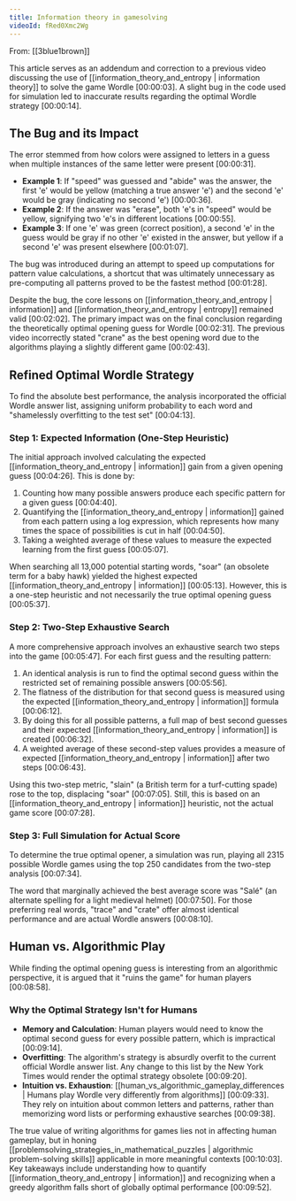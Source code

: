 ```yaml
---
title: Information theory in gamesolving
videoId: fRed0Xmc2Wg
---
```


From: [[3blue1brown]] <br/> 

This article serves as an addendum and correction to a previous video discussing the use of [[information_theory_and_entropy | information theory]] to solve the game Wordle <a class="yt-timestamp" data-t="00:00:03">[00:00:03]</a>. A slight bug in the code used for simulation led to inaccurate results regarding the optimal Wordle strategy <a class="yt-timestamp" data-t="00:00:14">[00:00:14]</a>.

## The Bug and its Impact

The error stemmed from how colors were assigned to letters in a guess when multiple instances of the same letter were present <a class="yt-timestamp" data-t="00:00:31">[00:00:31]</a>.

*   **Example 1**: If "speed" was guessed and "abide" was the answer, the first 'e' would be yellow (matching a true answer 'e') and the second 'e' would be gray (indicating no second 'e') <a class="yt-timestamp" data-t="00:00:36">[00:00:36]</a>.
*   **Example 2**: If the answer was "erase", both 'e's in "speed" would be yellow, signifying two 'e's in different locations <a class="yt-timestamp" data-t="00:00:55">[00:00:55]</a>.
*   **Example 3**: If one 'e' was green (correct position), a second 'e' in the guess would be gray if no other 'e' existed in the answer, but yellow if a second 'e' was present elsewhere <a class="yt-timestamp" data-t="00:01:07">[00:01:07]</a>.

The bug was introduced during an attempt to speed up computations for pattern value calculations, a shortcut that was ultimately unnecessary as pre-computing all patterns proved to be the fastest method <a class="yt-timestamp" data-t="00:01:28">[00:01:28]</a>.

Despite the bug, the core lessons on [[information_theory_and_entropy | information]] and [[information_theory_and_entropy | entropy]] remained valid <a class="yt-timestamp" data-t="00:02:02">[00:02:02]</a>. The primary impact was on the final conclusion regarding the theoretically optimal opening guess for Wordle <a class="yt-timestamp" data-t="00:02:31">[00:02:31]</a>. The previous video incorrectly stated "crane" as the best opening word due to the algorithms playing a slightly different game <a class="yt-timestamp" data-t="00:02:43">[00:02:43]</a>.

## Refined Optimal Wordle Strategy

To find the absolute best performance, the analysis incorporated the official Wordle answer list, assigning uniform probability to each word and "shamelessly overfitting to the test set" <a class="yt-timestamp" data-t="00:04:13">[00:04:13]</a>.

### Step 1: Expected Information (One-Step Heuristic)

The initial approach involved calculating the expected [[information_theory_and_entropy | information]] gain from a given opening guess <a class="yt-timestamp" data-t="00:04:26">[00:04:26]</a>. This is done by:
1.  Counting how many possible answers produce each specific pattern for a given guess <a class="yt-timestamp" data-t="00:04:40">[00:04:40]</a>.
2.  Quantifying the [[information_theory_and_entropy | information]] gained from each pattern using a log expression, which represents how many times the space of possibilities is cut in half <a class="yt-timestamp" data-t="00:04:50">[00:04:50]</a>.
3.  Taking a weighted average of these values to measure the expected learning from the first guess <a class="yt-timestamp" data-t="00:05:07">[00:05:07]</a>.

When searching all 13,000 potential starting words, "soar" (an obsolete term for a baby hawk) yielded the highest expected [[information_theory_and_entropy | information]] <a class="yt-timestamp" data-t="00:05:13">[00:05:13]</a>. However, this is a one-step heuristic and not necessarily the true optimal opening guess <a class="yt-timestamp" data-t="00:05:37">[00:05:37]</a>.

### Step 2: Two-Step Exhaustive Search

A more comprehensive approach involves an exhaustive search two steps into the game <a class="yt-timestamp" data-t="00:05:47">[00:05:47]</a>. For each first guess and the resulting pattern:
1.  An identical analysis is run to find the optimal second guess within the restricted set of remaining possible answers <a class="yt-timestamp" data-t="00:05:56">[00:05:56]</a>.
2.  The flatness of the distribution for that second guess is measured using the expected [[information_theory_and_entropy | information]] formula <a class="yt-timestamp" data-t="00:06:12">[00:06:12]</a>.
3.  By doing this for all possible patterns, a full map of best second guesses and their expected [[information_theory_and_entropy | information]] is created <a class="yt-timestamp" data-t="00:06:32">[00:06:32]</a>.
4.  A weighted average of these second-step values provides a measure of expected [[information_theory_and_entropy | information]] after two steps <a class="yt-timestamp" data-t="00:06:43">[00:06:43]</a>.

Using this two-step metric, "slain" (a British term for a turf-cutting spade) rose to the top, displacing "soar" <a class="yt-timestamp" data-t="00:07:05">[00:07:05]</a>. Still, this is based on an [[information_theory_and_entropy | information]] heuristic, not the actual game score <a class="yt-timestamp" data-t="00:07:28">[00:07:28]</a>.

### Step 3: Full Simulation for Actual Score

To determine the true optimal opener, a simulation was run, playing all 2315 possible Wordle games using the top 250 candidates from the two-step analysis <a class="yt-timestamp" data-t="00:07:34">[00:07:34]</a>.

The word that marginally achieved the best average score was "Salé" (an alternate spelling for a light medieval helmet) <a class="yt-timestamp" data-t="00:07:50">[00:07:50]</a>. For those preferring real words, "trace" and "crate" offer almost identical performance and are actual Wordle answers <a class="yt-timestamp" data-t="00:08:10">[00:08:10]</a>.

## Human vs. Algorithmic Play

While finding the optimal opening guess is interesting from an algorithmic perspective, it is argued that it "ruins the game" for human players <a class="yt-timestamp" data-t="00:08:58">[00:08:58]</a>.

### Why the Optimal Strategy Isn't for Humans
*   **Memory and Calculation**: Human players would need to know the optimal second guess for every possible pattern, which is impractical <a class="yt-timestamp" data-t="00:09:14">[00:09:14]</a>.
*   **Overfitting**: The algorithm's strategy is absurdly overfit to the current official Wordle answer list. Any change to this list by the New York Times would render the optimal strategy obsolete <a class="yt-timestamp" data-t="00:09:20">[00:09:20]</a>.
*   **Intuition vs. Exhaustion**: [[human_vs_algorithmic_gameplay_differences | Humans play Wordle very differently from algorithms]] <a class="yt-timestamp" data-t="00:09:33">[00:09:33]</a>. They rely on intuition about common letters and patterns, rather than memorizing word lists or performing exhaustive searches <a class="yt-timestamp" data-t="00:09:38">[00:09:38]</a>.

The true value of writing algorithms for games lies not in affecting human gameplay, but in honing [[problemsolving_strategies_in_mathematical_puzzles | algorithmic problem-solving skills]] applicable in more meaningful contexts <a class="yt-timestamp" data-t="00:10:03">[00:10:03]</a>. Key takeaways include understanding how to quantify [[information_theory_and_entropy | information]] and recognizing when a greedy algorithm falls short of globally optimal performance <a class="yt-timestamp" data-t="00:09:52">[00:09:52]</a>.
